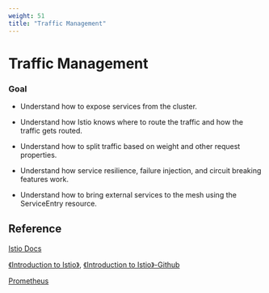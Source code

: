 ```yaml
---
weight: 51
title: "Traffic Management"
---
```



# Traffic Management

### Goal

- Understand how to expose services from the cluster.

- Understand how Istio knows where to route the traffic and how the traffic gets routed.

- Understand how to split traffic based on weight and other request properties.

- Understand how service resilience, failure injection, and circuit breaking features work.

- Understand how to bring external services to the mesh using the ServiceEntry resource.



## Reference

[Istio Docs](https://istio.io/latest/docs/) 

[《Introduction to Istio》](https://learning.edx.org/course/course-v1:LinuxFoundationX+LFS144x+3T2022/home),
[《Introduction to Istio》-Github](https://github.com/tetratelabs/cncf-istio-course?utm_source=cncf-course&utm_medium=course&utm_campaign=course)

[Prometheus](https://prometheus.io/)
